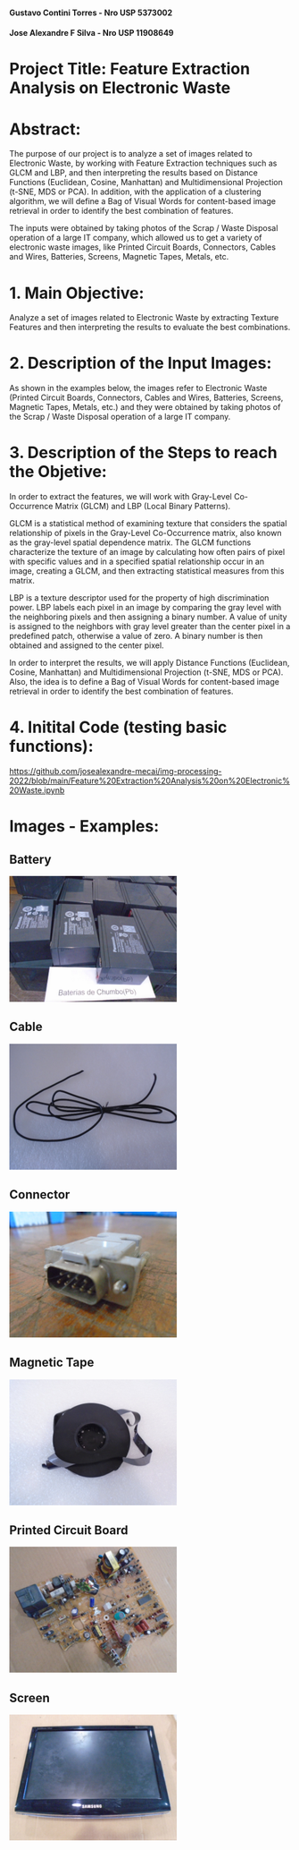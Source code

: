 #### Gustavo Contini Torres - Nro USP 5373002
#### Jose Alexandre F Silva - Nro USP 11908649
#
# Project Title: Feature Extraction Analysis on Electronic Waste
#
# Abstract: 
The purpose of our project is to analyze a set of images related to Electronic Waste, by working with Feature Extraction techniques such as GLCM and LBP, and then interpreting the results based on Distance Functions (Euclidean, Cosine, Manhattan) and Multidimensional Projection (t-SNE, MDS or PCA). In addition, with the application of a clustering algorithm, we will define a Bag of Visual Words for content-based image retrieval in order to identify the best combination of features.

The inputs were obtained by taking photos of the Scrap / Waste Disposal operation of a large IT company, which allowed us to get a variety of electronic waste images, like Printed Circuit Boards, Connectors, Cables and Wires, Batteries, Screens, Magnetic Tapes, Metals, etc.

# 1. Main Objective: 
Analyze a set of images related to Electronic Waste by extracting Texture Features and then interpreting the results to evaluate the best combinations.

# 2. Description of the Input Images:
As shown in the examples below, the images refer to Electronic Waste (Printed Circuit Boards, Connectors, Cables and Wires, Batteries, Screens, Magnetic Tapes, Metals, etc.) and they were obtained by taking photos of the Scrap / Waste Disposal operation of a large IT company. 

# 3. Description of the Steps to reach the Objetive:
In order to extract the features, we will work with Gray-Level Co-Occurrence Matrix (GLCM) and LBP (Local Binary Patterns). 

GLCM is a statistical method of examining texture that considers the spatial relationship of pixels in the Gray-Level Co-Occurrence matrix, also known as the gray-level spatial dependence matrix. The GLCM functions characterize the texture of an image by calculating how often pairs of pixel with specific values and in a specified spatial relationship occur in an image, creating a GLCM, and then extracting statistical measures from this matrix.

LBP is a texture descriptor used for the property of high discrimination power. LBP labels each pixel in an image by comparing the gray level with the neighboring pixels and then assigning a binary number. A value of unity is assigned to the neighbors with gray level greater than the center pixel in a predefined patch, otherwise a value of zero. A binary number is then obtained and assigned to the center pixel.

In order to interpret the results, we will apply Distance Functions (Euclidean, Cosine, Manhattan) and Multidimensional Projection (t-SNE, MDS or PCA). Also, the idea is to define a Bag of Visual Words for content-based image retrieval in order to identify the best combination of features.

# 4. Initital Code (testing basic functions): 
https://github.com/josealexandre-mecai/img-processing-2022/blob/main/Feature%20Extraction%20Analysis%20on%20Electronic%20Waste.ipynb


# Images - Examples:

## Battery
<img src="https://github.com/josealexandre-mecai/img-processing-2022/blob/main/waste_images/Battery100.JPG" width="300">

## Cable
<img src="https://github.com/josealexandre-mecai/img-processing-2022/blob/main/waste_images/Cable%20and%20Wire41.JPG" width="300">

## Connector
<img src="https://github.com/josealexandre-mecai/img-processing-2022/blob/main/waste_images/Connector4.JPG" width="300">

## Magnetic Tape
<img src="https://github.com/josealexandre-mecai/img-processing-2022/blob/main/waste_images/Magnetic%20Tape8.JPG" width="300">

## Printed Circuit Board
<img src="https://github.com/josealexandre-mecai/img-processing-2022/blob/main/waste_images/Printed%20Circuit%20Board139.JPG" width="300">

## Screen
<img src="https://github.com/josealexandre-mecai/img-processing-2022/blob/main/waste_images/Tube%20and%20Screen33.JPG" width="300">

